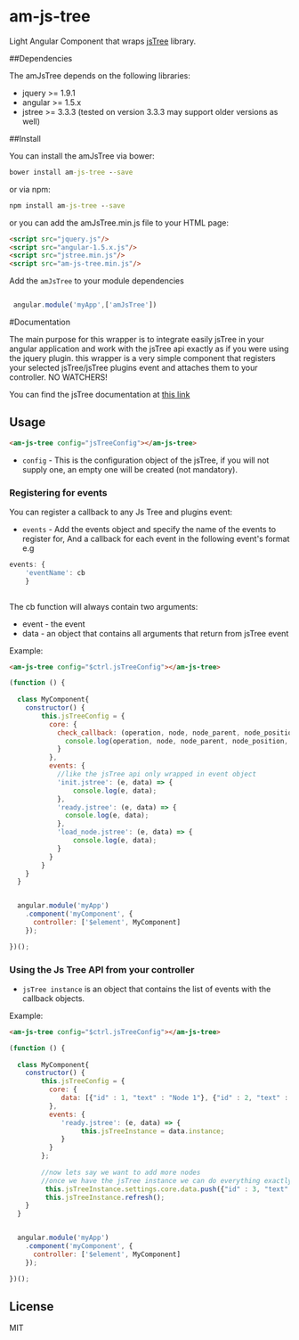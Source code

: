 am-js-tree
========

Light Angular Component that wraps [jsTree] library.


##Dependencies


The amJsTree depends on the following libraries:
*   jquery >= 1.9.1
*   angular >= 1.5.x
*   jstree >= 3.3.3 (tested on version 3.3.3 may support older versions as well)


##Install


You can install the amJsTree via bower:

```bat
bower install am-js-tree --save
```

or via npm:
```bat
npm install am-js-tree --save
```


or you can add the amJsTree.min.js file to your HTML page:
```html
<script src="jquery.js"/>
<script src="angular-1.5.x.js"/>
<script src="jstree.min.js"/>
<script src="am-js-tree.min.js"/>
```

Add the `amJsTree` to your module dependencies

```javascript

 angular.module('myApp',['amJsTree'])

```

#Documentation

The main purpose for this wrapper is to integrate easily jsTree in your angular application and work 
with the jsTree api exactly as if you were using the jquery plugin.
this wrapper is a very simple component that registers your selected jsTree/jsTree plugins event and attaches them to your controller.
NO WATCHERS!

You can find the jsTree documentation at [this link]

## Usage

```html
<am-js-tree config="jsTreeConfig"></am-js-tree>
```

* `config` - This is the configuration object of the jsTree, if you will not supply one, an empty one will be created (not mandatory).


### Registering for events
You can register a callback to any Js Tree and plugins event:

* `events` - Add the events object and specify the name of the events to register for, And a callback for each event 
in the following event's format e.g  
```javascript
events: {
    'eventName': cb 
    }
    
```
The cb function will always contain two arguments: 
* event - the event
* data - an object that contains all arguments that return from jsTree event
  

Example:
```html
<am-js-tree config="$ctrl.jsTreeConfig"></am-js-tree>
```

```javascript
(function () {
    
  class MyComponent{
    constructor() {
        this.jsTreeConfig = {
          core: {
            check_callback: (operation, node, node_parent, node_position, more) => {
              console.log(operation, node, node_parent, node_position, more);
            }
          },
          events: {
            //like the jsTree api only wrapped in event object
            'init.jstree': (e, data) => {
                console.log(e, data);
            },
            'ready.jstree': (e, data) => {
              console.log(e, data);
            },
            'load_node.jstree': (e, data) => {
                console.log(e, data);
            }
          }
        }
    }
  }


  angular.module('myApp')
    .component('myComponent', {
      controller: ['$element', MyComponent]
    });

})();
```

### Using the Js Tree API from your controller 
* `jsTree instance` is an object that contains the list of events with the callback objects.

Example:
```html
<am-js-tree config="$ctrl.jsTreeConfig"></am-js-tree>
```

```javascript
(function () {
    
  class MyComponent{
    constructor() {
        this.jsTreeConfig = {
          core: {
             data: [{"id" : 1, "text" : "Node 1"}, {"id" : 2, "text" : "Node 2"}];
          },
          events: {
             'ready.jstree': (e, data) => {
                  this.jsTreeInstance = data.instance;
             }
          }
        };
        
        //now lets say we want to add more nodes
        //once we have the jsTree instance we can do everything exactly as it appears in the jsTree docs
         this.jsTreeInstance.settings.core.data.push({"id" : 3, "text" : "Node 3"}, {"id" : 4, "text" : "Node 4"});
         this.jsTreeInstance.refresh();
    }
  }


  angular.module('myApp')
    .component('myComponent', {
      controller: ['$element', MyComponent]
    });

})();
```

License
----

MIT

[jsTree]:http://www.jstree.com/
[this link]:http://www.jstree.com/api/
